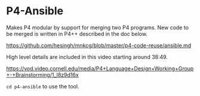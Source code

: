 # P4-Ansible

Makes P4 modular by support for merging two P4 programs. New code to be merged is written in P4++ described in the doc below.

https://github.com/hesingh/mnkcg/blob/master/p4-code-reuse/ansible.md

High level details are included in this video starting around 38:49. 

https://vod.video.cornell.edu/media/P4+Language+Design+Working+Group+-+Brainstorming/1_l8z9d16x

`cd p4-ansible` to use the tool.

